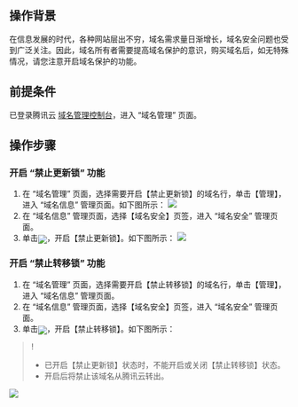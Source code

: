 ## 操作背景
在信息发展的时代，各种网站层出不穷，域名需求量日渐增长，域名安全问题也受到广泛关注。因此，域名所有者需要提高域名保护的意识，购买域名后，如无特殊情况，请您注意开启域名保护的功能。

## 前提条件
已登录腾讯云 [域名管理控制台](https://console.cloud.tencent.com/domain)，进入 “域名管理” 页面。


## 操作步骤
### 开启 “禁止更新锁” 功能
1. 在 “域名管理” 页面，选择需要开启【禁止更新锁】的域名行，单击【管理】，进入 “域名信息” 管理页面。如下图所示：
![](https://main.qcloudimg.com/raw/111cf9264d327be36688a694ab0a3cb9.png)
2. 在 “域名信息” 管理页面，选择【域名安全】页签，进入 “域名安全” 管理页面。
3. 单击<span ><img src="https://main.qcloudimg.com/raw/ce844f426842c9ae41963f5d3bc4f4c0.png" style="margin-bottom:-5px;"/></span>，开启【禁止更新锁】。如下图所示：
![](https://main.qcloudimg.com/raw/9305ea4a7ce91a3b37f2ff76e5384e7e.png)

### 开启 “禁止转移锁” 功能
1. 在 “域名管理” 页面，选择需要开启【禁止转移锁】的域名行，单击【管理】，进入 “域名信息” 管理页面。
2. 在 “域名信息” 管理页面，选择【域名安全】页签，进入 “域名安全” 管理页面。
3. 单击<span ><img src="https://main.qcloudimg.com/raw/ce844f426842c9ae41963f5d3bc4f4c0.png" style="margin-bottom:-5px;"/></span>，开启【禁止转移锁】。如下图所示：
>!
>- 已开启【禁止更新锁】状态时，不能开启或关闭【禁止转移锁】状态。
>- 开启后将禁止该域名从腾讯云转出。
>
![](https://main.qcloudimg.com/raw/4c31b1d54486de2ee698be77194f0ace.png)
